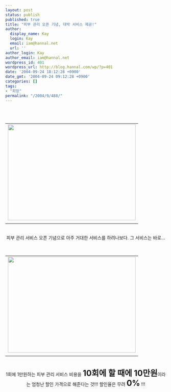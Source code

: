 ```yaml
---
layout: post
status: publish
published: true
title: "피부 관리 오픈 기념, 대박 서비스 제공!"
author:
  display_name: Kay
  login: Kay
  email: iam@hannal.net
  url: ''
author_login: Kay
author_email: iam@hannal.net
wordpress_id: 401
wordpress_url: http://blog.hannal.com/wp/?p=401
date: '2004-09-24 18:12:28 +0900'
date_gmt: '2004-09-24 09:12:28 +0900'
categories: []
tags:
- "희망"
permalink: "/2004/9/488/"
---
```

<p><center><br />
<center><br />
<table>
<tr>
<td><center><img src="http://blog.hannal.com/tt-attach/0924/040924180824920472/287134.jpg" width="400" height="300"></center></td>
</tr>
<tr>
<td class="centerphoto"> </td>
</tr>
</table>
<p></center><br />
피부 관리 서비스 오픈 기념으로 아주 거대한 서비스를 하려나보다. 그 서비스는 바로...</p>
<p>
<center><br />
<table>
<tr>
<td><center><img src="http://blog.hannal.com/tt-attach/0924/040924180824920472/243624.jpg" width="400" height="300"></center></td>
</tr>
<tr>
<td class="centerphoto"> </td>
</tr>
</table>
<p></center><br />
1회에 1만원하는 피부 관리 서비스 비용을 <b><font style="font-size: 25px;">10회에 할 때에 10만원</font></b>이라는 엄청난 할인 가격으로 해준다는 것!!! 할인율은 무려 <b><font style="font-size: 25px;">0%</font></b> !!!</center></p>

